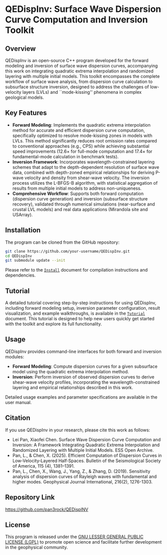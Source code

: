 # QEDispInv: Surface Wave Dispersion Curve Computation and Inversion Toolkit

## Overview

QEDispInv is an open-source C++ program developed for the forward modeling and inversion of surface wave dispersion curves,
accompanying this work on integrating quadratic extrema interpolation and randomized layering with multiple initial models.
This toolkit encompasses the complete workflow of surface wave analysis, from dispersion curve calculation to subsurface
structure inversion, designed to address the challenges of low-velocity layers (LVLs) and ``mode-kissing'' phenomena in
complex geological models.

## Key Features

- **Forward Modeling**: Implements the quadratic extrema interpolation method for accurate and efficient dispersion curve computation, specifically optimized to resolve mode-kissing zones in models with LVLs. This method significantly reduces root omission rates compared to conventional approaches (e.g., CPS) while achieving substantial speed improvements ($12.6\times$ for full-mode computation and $17.4\times$ for fundamental-mode calculation in benchmark tests).
- **Inversion Framework**: Incorporates wavelength-constrained layering schemes that adapt to the depth-dependent resolution of surface wave data, combined with depth-zoned empirical relationships for deriving P-wave velocity and density from shear-wave velocity. The inversion process utilizes the L-BFGS-B algorithm, with statistical aggregation of results from multiple initial models to address non-uniqueness.
- **Comprehensive Workflow**: Supports both forward computation (dispersion curve generation) and inversion (subsurface structure recovery), validated through numerical simulations (near-surface and crustal LVL models) and real data applications (Mirandola site and USArray).

## Installation

The program can be cloned from the GitHub repository:

```bash
git clone https://github.com/your-username/QEDispInv.git
cd QEDispInv
git submodule update --init
```

Please refer to the [`Install`](doc/INSTALL.md) document for compilation instructions and dependencies.

## Tutorial

A detailed tutorial covering step-by-step instructions for using QEDispInv, including forward
modeling setup, inversion parameter configuration, result visualization, and example walkthroughs,
is available in the [`Tutorial`](doc/TUTORIAL.md) document. This tutorial is designed to help new
users quickly get started with the toolkit and explore its full functionality.

## Usage

QEDispInv provides command-line interfaces for both forward and inversion modules:

- **Forward Modeling**: Compute dispersion curves for a given subsurface model using the quadratic extrema interpolation method.
- **Inversion**: Perform inversion of observed dispersion curves to derive shear-wave velocity profiles, incorporating the wavelength-constrained layering and empirical relationships described in this work.

Detailed usage examples and parameter specifications are available in the user manual.

## Citation

If you use QEDispInv in your research, please cite this work as follows:

- Lei Pan, Xiaofei Chen. Surface Wave Dispersion Curve Computation and Inversion: A Framework Integrating Quadratic Extrema Interpolation and Randomized Layering with Multiple Initial Models. ESS Open Archive.
- Pan, L., & Chen, X. (2025). Efficient Computation of Dispersion Curves in Low‐Velocity‐Layered Half‐Spaces. Bulletin of the Seismological Society of America, 115 (4), 1381–1391.
- Pan, L., Chen, X., Wang, J., Yang, Z., & Zhang, D. (2019). Sensitivity analysis of dispersion curves of Rayleigh waves with fundamental and higher modes. Geophysical Journal International, 216(2), 1276-1303.

## Repository Link

https://github.com/pan3rock/QEDispINV

## License

This program is released under the [GNU LESSER GENERAL PUBLIC LICENSE (LGPL)](LICENSE) to promote open science and facilitate further development in the geophysical community.
